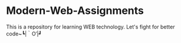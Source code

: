 # Modern-Web-Assignments

 This is a repository for learning WEB technology. Let's fight for better code~┗|｀O′|┛
